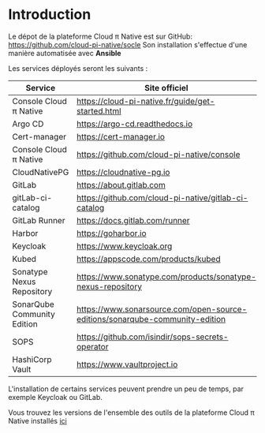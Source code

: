 # Introduction
Le dépot de la plateforme Cloud π Native est sur GitHub: https://github.com/cloud-pi-native/socle
Son installation s'effectue d'une manière automatisée avec **Ansible**

Les services déployés seront les suivants :

| Service                       | Site officiel                                                                |
| --------------------------- | ------------------------------------------------------------------------------ |
| Console Cloud π Native      | <https://cloud-pi-native.fr/guide/get-started.html>                            |
| Argo CD                     | <https://argo-cd.readthedocs.io>                                               |
| Cert-manager                | <https://cert-manager.io>                                                      |
| Console Cloud π Native      | <https://github.com/cloud-pi-native/console>                                   |
| CloudNativePG               | <https://cloudnative-pg.io>                                                    |
| GitLab                      | <https://about.gitlab.com>                                                     |
| gitLab-ci-catalog           | <https://github.com/cloud-pi-native/gitlab-ci-catalog>                         |
| GitLab Runner               | <https://docs.gitlab.com/runner>                                               |
| Harbor                      | <https://goharbor.io>                                                          |
| Keycloak                    | <https://www.keycloak.org>                                                     |
| Kubed                       | <https://appscode.com/products/kubed>                                          |
| Sonatype Nexus Repository   | <https://www.sonatype.com/products/sonatype-nexus-repository>                  |
| SonarQube Community Edition | <https://www.sonarsource.com/open-source-editions/sonarqube-community-edition> |
| SOPS                        | <https://github.com/isindir/sops-secrets-operator>                             |
| HashiCorp Vault             | <https://www.vaultproject.io>                                                  |

L'installation de certains services peuvent prendre un peu de temps, par exemple Keycloak ou GitLab.

Vous trouvez les versions de l'ensemble des outils de la plateforme Cloud π Native installés [ici](https://github.com/cloud-pi-native/socle/blob/main/versions.md)
